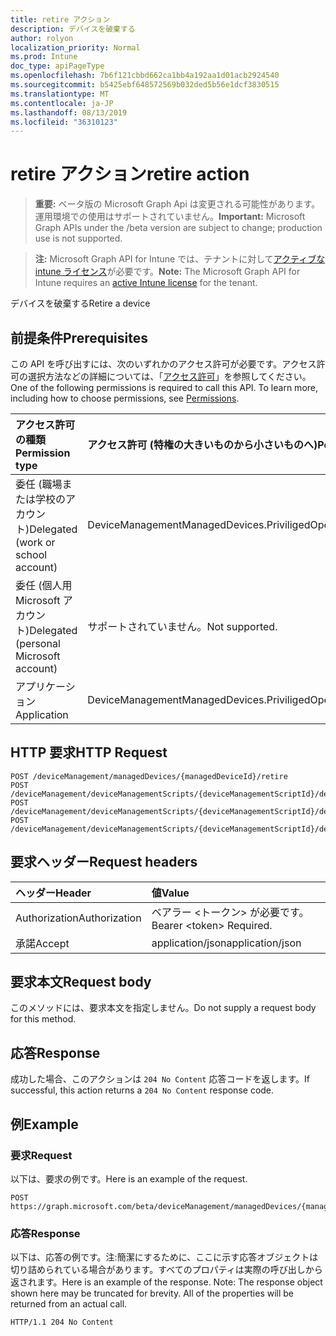 ```yaml
---
title: retire アクション
description: デバイスを破棄する
author: rolyon
localization_priority: Normal
ms.prod: Intune
doc_type: apiPageType
ms.openlocfilehash: 7b6f121cbbd662ca1bb4a192aa1d01acb2924540
ms.sourcegitcommit: b5425ebf648572569b032ded5b56e1dcf3830515
ms.translationtype: MT
ms.contentlocale: ja-JP
ms.lasthandoff: 08/13/2019
ms.locfileid: "36310123"
---
```

# <a name="retire-action"></a><span data-ttu-id="df042-103">retire アクション</span><span class="sxs-lookup"><span data-stu-id="df042-103">retire action</span></span>

> <span data-ttu-id="df042-104">**重要:** ベータ版の Microsoft Graph Api は変更される可能性があります。運用環境での使用はサポートされていません。</span><span class="sxs-lookup"><span data-stu-id="df042-104">**Important:** Microsoft Graph APIs under the /beta version are subject to change; production use is not supported.</span></span>

> <span data-ttu-id="df042-105">**注:** Microsoft Graph API for Intune では、テナントに対して[アクティブな intune ライセンス](https://go.microsoft.com/fwlink/?linkid=839381)が必要です。</span><span class="sxs-lookup"><span data-stu-id="df042-105">**Note:** The Microsoft Graph API for Intune requires an [active Intune license](https://go.microsoft.com/fwlink/?linkid=839381) for the tenant.</span></span>

<span data-ttu-id="df042-106">デバイスを破棄する</span><span class="sxs-lookup"><span data-stu-id="df042-106">Retire a device</span></span>

## <a name="prerequisites"></a><span data-ttu-id="df042-107">前提条件</span><span class="sxs-lookup"><span data-stu-id="df042-107">Prerequisites</span></span>
<span data-ttu-id="df042-p101">この API を呼び出すには、次のいずれかのアクセス許可が必要です。アクセス許可の選択方法などの詳細については、「[アクセス許可](/graph/permissions-reference)」を参照してください。</span><span class="sxs-lookup"><span data-stu-id="df042-p101">One of the following permissions is required to call this API. To learn more, including how to choose permissions, see [Permissions](/graph/permissions-reference).</span></span>

|<span data-ttu-id="df042-110">アクセス許可の種類</span><span class="sxs-lookup"><span data-stu-id="df042-110">Permission type</span></span>|<span data-ttu-id="df042-111">アクセス許可 (特権の大きいものから小さいものへ)</span><span class="sxs-lookup"><span data-stu-id="df042-111">Permissions (from most to least privileged)</span></span>|
|:---|:---|
|<span data-ttu-id="df042-112">委任 (職場または学校のアカウント)</span><span class="sxs-lookup"><span data-stu-id="df042-112">Delegated (work or school account)</span></span>|<span data-ttu-id="df042-113">DeviceManagementManagedDevices.PriviligedOperation.All</span><span class="sxs-lookup"><span data-stu-id="df042-113">DeviceManagementManagedDevices.PriviligedOperation.All</span></span>|
|<span data-ttu-id="df042-114">委任 (個人用 Microsoft アカウント)</span><span class="sxs-lookup"><span data-stu-id="df042-114">Delegated (personal Microsoft account)</span></span>|<span data-ttu-id="df042-115">サポートされていません。</span><span class="sxs-lookup"><span data-stu-id="df042-115">Not supported.</span></span>|
|<span data-ttu-id="df042-116">アプリケーション</span><span class="sxs-lookup"><span data-stu-id="df042-116">Application</span></span>|<span data-ttu-id="df042-117">DeviceManagementManagedDevices.PriviligedOperation.All</span><span class="sxs-lookup"><span data-stu-id="df042-117">DeviceManagementManagedDevices.PriviligedOperation.All</span></span>|

## <a name="http-request"></a><span data-ttu-id="df042-118">HTTP 要求</span><span class="sxs-lookup"><span data-stu-id="df042-118">HTTP Request</span></span>
<!-- {
  "blockType": "ignored"
}
-->
``` http
POST /deviceManagement/managedDevices/{managedDeviceId}/retire
POST /deviceManagement/deviceManagementScripts/{deviceManagementScriptId}/deviceRunStates/{deviceManagementScriptDeviceStateId}/managedDevice/retire
POST /deviceManagement/deviceManagementScripts/{deviceManagementScriptId}/deviceRunStates/{deviceManagementScriptDeviceStateId}/managedDevice/users/{userId}/managedDevices/{managedDeviceId}/retire
POST /deviceManagement/deviceManagementScripts/{deviceManagementScriptId}/deviceRunStates/{deviceManagementScriptDeviceStateId}/managedDevice/detectedApps/{detectedAppId}/managedDevices/{managedDeviceId}/retire
```

## <a name="request-headers"></a><span data-ttu-id="df042-119">要求ヘッダー</span><span class="sxs-lookup"><span data-stu-id="df042-119">Request headers</span></span>
|<span data-ttu-id="df042-120">ヘッダー</span><span class="sxs-lookup"><span data-stu-id="df042-120">Header</span></span>|<span data-ttu-id="df042-121">値</span><span class="sxs-lookup"><span data-stu-id="df042-121">Value</span></span>|
|:---|:---|
|<span data-ttu-id="df042-122">Authorization</span><span class="sxs-lookup"><span data-stu-id="df042-122">Authorization</span></span>|<span data-ttu-id="df042-123">ベアラー &lt;トークン&gt; が必要です。</span><span class="sxs-lookup"><span data-stu-id="df042-123">Bearer &lt;token&gt; Required.</span></span>|
|<span data-ttu-id="df042-124">承諾</span><span class="sxs-lookup"><span data-stu-id="df042-124">Accept</span></span>|<span data-ttu-id="df042-125">application/json</span><span class="sxs-lookup"><span data-stu-id="df042-125">application/json</span></span>|

## <a name="request-body"></a><span data-ttu-id="df042-126">要求本文</span><span class="sxs-lookup"><span data-stu-id="df042-126">Request body</span></span>
<span data-ttu-id="df042-127">このメソッドには、要求本文を指定しません。</span><span class="sxs-lookup"><span data-stu-id="df042-127">Do not supply a request body for this method.</span></span>

## <a name="response"></a><span data-ttu-id="df042-128">応答</span><span class="sxs-lookup"><span data-stu-id="df042-128">Response</span></span>
<span data-ttu-id="df042-129">成功した場合、このアクションは `204 No Content` 応答コードを返します。</span><span class="sxs-lookup"><span data-stu-id="df042-129">If successful, this action returns a `204 No Content` response code.</span></span>

## <a name="example"></a><span data-ttu-id="df042-130">例</span><span class="sxs-lookup"><span data-stu-id="df042-130">Example</span></span>

### <a name="request"></a><span data-ttu-id="df042-131">要求</span><span class="sxs-lookup"><span data-stu-id="df042-131">Request</span></span>
<span data-ttu-id="df042-132">以下は、要求の例です。</span><span class="sxs-lookup"><span data-stu-id="df042-132">Here is an example of the request.</span></span>
``` http
POST https://graph.microsoft.com/beta/deviceManagement/managedDevices/{managedDeviceId}/retire
```

### <a name="response"></a><span data-ttu-id="df042-133">応答</span><span class="sxs-lookup"><span data-stu-id="df042-133">Response</span></span>
<span data-ttu-id="df042-p102">以下は、応答の例です。注:簡潔にするために、ここに示す応答オブジェクトは切り詰められている場合があります。すべてのプロパティは実際の呼び出しから返されます。</span><span class="sxs-lookup"><span data-stu-id="df042-p102">Here is an example of the response. Note: The response object shown here may be truncated for brevity. All of the properties will be returned from an actual call.</span></span>
``` http
HTTP/1.1 204 No Content
```






